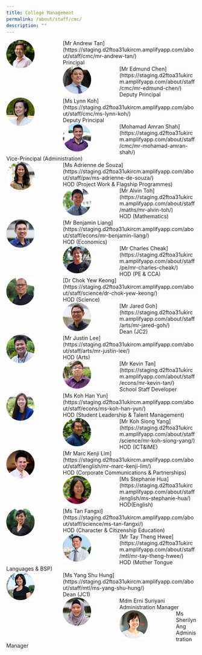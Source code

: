 ```yaml
---
title: College Management
permalink: /about/staff/cmc/
description: ""
---
```

<div>  
<div style="float: left">  
<img src="/images/SL-Andrew-Tan_s.jpg" 
    style="width:50%">
</div>  
<div></div>  
</div>	
[Mr Andrew Tan](https://staging.d2ftoa31ukircm.amplifyapp.com/about/staff/cmc/mr-andrew-tan/)
<br>
Principal

<div>  
<div style="float: left">  
<img src="/images/SL-Edmund-Chen_s.jpg" 
    style="width:50%">
</div>  
<div></div>  
</div>	
[Mr Edmund Chen](https://staging.d2ftoa31ukircm.amplifyapp.com/about/staff/cmc/mr-edmund-chen/)
<br>
Deputy Principal

<div>  
<div style="float: left">  
<img src="/images/SL-Lynn-Koh_s.jpg" 
    style="width:50%">
</div>  
<div></div>  
</div>	
[Ms Lynn Koh](https://staging.d2ftoa31ukircm.amplifyapp.com/about/staff/cmc/ms-lynn-koh/)
<br>
Deputy Principal

<div>  
<div style="float: left">  
<img src="/images/SL-Md-Amran-Shah_s.jpg" 
    style="width:50%">
</div>  
<div></div>  
</div>	
[Mohamad Amran Shah](https://staging.d2ftoa31ukircm.amplifyapp.com/about/staff/cmc/mr-mohamad-amran-shah/)
<br>
Vice-Principal (Administration)

<div>  
<div style="float: left">  
<img src="/images/PW-Adrienne-de-Souza_s%20(1).jpg" 
    style="width:50%">
</div>  
<div></div>  
</div>	
[Ms Adrienne de Souza](https://staging.d2ftoa31ukircm.amplifyapp.com/about/staff/pw/ms-adrienne-de-souza/)
<br>
HOD (Project Work & Flagship Programmes)

<div>  
<div style="float: left">  
<img src="/images/HOD-Alvin-Toh_s%20(1).jpg" 
    style="width:50%">
</div>  
<div></div>  
</div>	
[Mr Alvin Toh](https://staging.d2ftoa31ukircm.amplifyapp.com/about/staff/maths/mr-alvin-toh/)
<br>
HOD (Mathematics)

<div>  
<div style="float: left">  
<img src="/images/Econs-Benjamin-Liang_s%20(1).jpg" 
    style="width:50%">
</div>  
<div></div>  
</div>	
[Mr Benjamin Liang](https://staging.d2ftoa31ukircm.amplifyapp.com/about/staff/econs/mr-benjamin-liang/)
<br>
HOD (Economics)

<div>  
<div style="float: left">  
<img src="/images/PE-Charles-Cheak_s-1%20(2).jpg" 
    style="width:50%">
</div>  
<div></div>  
</div>	
[Mr Charles Cheak](https://staging.d2ftoa31ukircm.amplifyapp.com/about/staff/pe/mr-charles-cheak/)
<br>
HOD (PE & CCA)

<div>  
<div style="float: left">  
<img src="/images/Sci-Chok-Yew-Keong_s%20(1).jpg" 
    style="width:50%">
</div>  
<div></div>  
</div>	
[Dr Chok Yew Keong](https://staging.d2ftoa31ukircm.amplifyapp.com/about/staff/science/dr-chok-yew-keong/)
<br>
HOD (Science)

<div>  
<div style="float: left">  
<img src="/images/Arts-Jared-Goh_s%20(2).jpg" 
    style="width:50%">
</div>  
<div></div>  
</div>	
[Mr Jared Goh](https://staging.d2ftoa31ukircm.amplifyapp.com/about/staff/arts/mr-jared-goh/)
<br>
Dean (JC2)

<div>  
<div style="float: left">  
<img src="/images/Arts_JustinLee_s%20(1).jpg" 
    style="width:50%">
</div>  
<div></div>  
</div>	
[Mr Justin Lee](https://staging.d2ftoa31ukircm.amplifyapp.com/about/staff/arts/mr-justin-lee/)
<br>
HOD (Arts)

<div>  
<div style="float: left">  
<img src="/images/Econs_KevinTan_s%20(1).jpg" 
    style="width:50%">
</div>  
<div></div>  
</div>	
[Mr Kevin Tan](https://staging.d2ftoa31ukircm.amplifyapp.com/about/staff/econs/mr-kevin-tan/)
<br>
School Staff Developer

<div>  
<div style="float: left">  
<img src="/images/Econs_KohHanYun_s%20(2).jpg" 
    style="width:50%">
</div>  
<div></div>  
</div>	
[Ms Koh Han Yun](https://staging.d2ftoa31ukircm.amplifyapp.com/about/staff/econs/ms-koh-han-yun/)
<br>
HOD (Student Leadership & Talent Management)

<div>  
<div style="float: left">  
<img src="/images/Sci-Koh-Siong-Yang_s%20(1).jpg" 
    style="width:50%">
</div>  
<div></div>  
</div>	
[Mr Koh Siong Yang](https://staging.d2ftoa31ukircm.amplifyapp.com/about/staff/science/mr-koh-siong-yang/)
<br>
HOD (ICT&IME)

<div>  
<div style="float: left">  
<img src="/images/HOD-Marc-Kenji-Lim_s%20(1).jpg" 
    style="width:50%">
</div>  
<div></div>  
</div>	
[Mr Marc Kenji Lim](https://staging.d2ftoa31ukircm.amplifyapp.com/about/staff/english/mr-marc-kenji-lim/)
<br>
HOD (Corporate Communications & Partnerships)

<div>  
<div style="float: left">  
<img src="/images/EL-Stephanie-Hua_s%20(1).jpg" 
    style="width:50%">
</div>  
<div></div>  
</div>	
[Ms Stephanie Hua](https://staging.d2ftoa31ukircm.amplifyapp.com/about/staff/english/ms-stephanie-hua/)
<br>
HOD(English)

<div>  
<div style="float: left">  
<img src="/images/Sci-Tan-Fangxi_s%20(2).jpg" 
    style="width:50%">
</div>  
<div></div>  
</div>	
[Ms Tan Fangxi](https://staging.d2ftoa31ukircm.amplifyapp.com/about/staff/science/ms-tan-fangxi/)
<br>
HOD (Character & Citizenship Education)

<div>  
<div style="float: left">  
<img src="/images/HOD-Tay-Theng-Hwee_s2%20(1).jpg" 
    style="width:50%">
</div>  
<div></div>  
</div>	
[Mr Tay Theng Hwee](https://staging.d2ftoa31ukircm.amplifyapp.com/about/staff/mtl/mr-tay-theng-hwee/)
<br>
HOD (Mother Tongue Languages & BSP)

<div>  
<div style="float: left">  
<img src="/images/MTL-Yang-Shu-Hung_s%20(2).jpg" 
    style="width:50%">
</div>  
<div></div>  
</div>	
[Ms Yang Shu Hung](https://staging.d2ftoa31ukircm.amplifyapp.com/about/staff/mtl/ms-yang-shu-hung/)
<br>
Dean (JC1)

<div>  
<div style="float: left">  
<img src="/images/cmc-erni-suriyani_s.jpg" 
    style="width:50%">
</div>  
<div></div>  
</div>	
Mdm Erni Suriyani
<br>
Administration Manager

<div>  
<div style="float: left">  
<img src="/images/EAS-SherilynAng_s.jpg" 
    style="width:50%">
</div>  
<div></div>  
</div>	
Ms Sherilyn Ang
<br>
Administration Manager